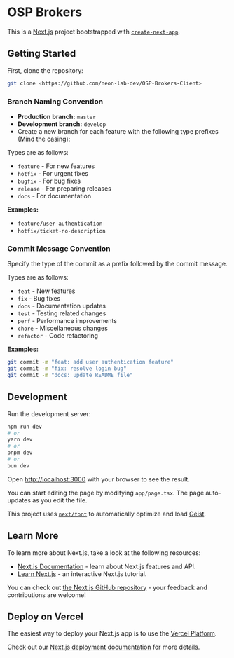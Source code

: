 # OSP Brokers

This is a [Next.js](https://nextjs.org) project bootstrapped with [`create-next-app`](https://nextjs.org/docs/app/api-reference/cli/create-next-app).

## Getting Started

First, clone the repository:

```bash
git clone <https://github.com/neon-lab-dev/OSP-Brokers-Client>
```

### Branch Naming Convention

- **Production branch:** `master`
- **Development branch:** `develop`
- Create a new branch for each feature with the following type prefixes (Mind the casing):

Types are as follows:
- `feature` - For new features
- `hotfix` - For urgent fixes
- `bugfix` - For bug fixes
- `release` - For preparing releases
- `docs` - For documentation

**Examples:**
- `feature/user-authentication`
- `hotfix/ticket-no-description`

### Commit Message Convention

Specify the type of the commit as a prefix followed by the commit message.

Types are as follows:
- `feat` - New features
- `fix` - Bug fixes
- `docs` - Documentation updates
- `test` - Testing related changes
- `perf` - Performance improvements
- `chore` - Miscellaneous changes
- `refactor` - Code refactoring

**Examples:**
```bash
git commit -m "feat: add user authentication feature"
git commit -m "fix: resolve login bug"
git commit -m "docs: update README file"
```

## Development

Run the development server:

```bash
npm run dev
# or
yarn dev
# or
pnpm dev
# or
bun dev
```

Open [http://localhost:3000](http://localhost:3000) with your browser to see the result.

You can start editing the page by modifying `app/page.tsx`. The page auto-updates as you edit the file.

This project uses [`next/font`](https://nextjs.org/docs/app/building-your-application/optimizing/fonts) to automatically optimize and load [Geist](https://vercel.com/font).

## Learn More

To learn more about Next.js, take a look at the following resources:

- [Next.js Documentation](https://nextjs.org/docs) - learn about Next.js features and API.
- [Learn Next.js](https://nextjs.org/learn) - an interactive Next.js tutorial.

You can check out [the Next.js GitHub repository](https://github.com/vercel/next.js) - your feedback and contributions are welcome!

## Deploy on Vercel

The easiest way to deploy your Next.js app is to use the [Vercel Platform](https://vercel.com/new?utm_medium=default-template&filter=next.js&utm_source=create-next-app&utm_campaign=create-next-app-readme).

Check out our [Next.js deployment documentation](https://nextjs.org/docs/app/building-your-application/deploying) for more details.
